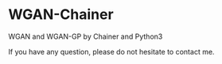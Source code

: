 # WGAN-Chainer
WGAN and WGAN-GP by Chainer and Python3

If you have any question, please do not hesitate to contact me.

